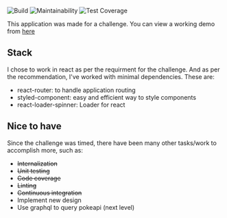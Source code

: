![Build](https://img.shields.io/circleci/build/github/geronde/pokeapi-challenge/master)
![Maintainability](https://api.codeclimate.com/v1/badges/b61877a4253ba9423c5d/maintainability)
![Test Coverage](https://api.codeclimate.com/v1/badges/b61877a4253ba9423c5d/test_coverage)

This application was made for a challenge. You can view a working demo from [here](https://geronde.github.io/pokeapi-challenge/)

## Stack

I chose to work in react as per the requirment for the challenge. And as per the recommendation, I've worked with minimal dependencies. These are:
- react-router: to handle application routing
- styled-component: easy and efficient way to style components
- react-loader-spinner: Loader for react

## Nice to have
Since the challenge was timed, there have been many other tasks/work to accomplish more, such as:
- ~~Internalization~~
- ~~Unit testing~~
- ~~Code coverage~~
- ~~Linting~~
- ~~Continuous integration~~
- Implement new design
- Use graphql to query pokeapi (next level)